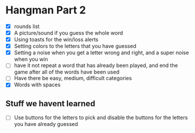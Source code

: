 # Hangman Part 2
- [x] rounds list
- [x] A picture/sound if you guess the whole word
- [x] Using toasts for the win/loss alerts
- [x] Setting colors to the letters that you have guessed
- [x] Setting a noise when you get a letter wrong and right, and a super noise when you win
- [ ] have it not repeat a word that has already been played, and end the game after all of the words have been used
- [ ] Have there be easy, medium, difficult categories
- [x] Words with spaces

## Stuff we havent learned
- [ ] Use buttons for the letters to pick and disable the buttons for the letters you have already guessed

